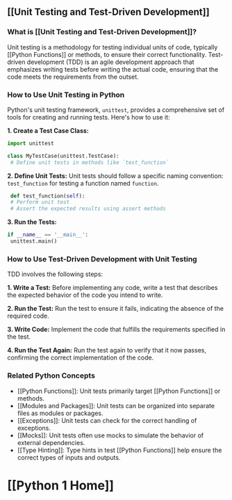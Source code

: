 ## [[Unit Testing and Test-Driven Development]]

### What is [[Unit Testing and Test-Driven Development]]?
Unit testing is a methodology for testing individual units of code, typically [[Python Functions]] or methods, to ensure their correct functionality. Test-driven development (TDD) is an agile development approach that emphasizes writing tests before writing the actual code, ensuring that the code meets the requirements from the outset.

### How to Use Unit Testing in Python
Python's unit testing framework, `unittest`, provides a comprehensive set of tools for creating and running tests. Here's how to use it:

**1. Create a Test Case Class:**
```python
import unittest

class MyTestCase(unittest.TestCase):
 # Define unit tests in methods like `test_function`
```

**2. Define Unit Tests:**
Unit tests should follow a specific naming convention: `test_function` for testing a function named `function`.
```python
 def test_function(self):
 # Perform unit test
 # Assert the expected results using assert methods
```

**3. Run the Tests:**
```python
if __name__ == '__main__':
 unittest.main()
```

### How to Use Test-Driven Development with Unit Testing
TDD involves the following steps:

**1. Write a Test:**
Before implementing any code, write a test that describes the expected behavior of the code you intend to write.

**2. Run the Test:**
Run the test to ensure it fails, indicating the absence of the required code.

**3. Write Code:**
Implement the code that fulfills the requirements specified in the test.

**4. Run the Test Again:**
Run the test again to verify that it now passes, confirming the correct implementation of the code.

### Related Python Concepts

- [[Python Functions]]: Unit tests primarily target [[Python Functions]] or methods.
- [[Modules and Packages]]: Unit tests can be organized into separate files as modules or packages.
- [[Exceptions]]: Unit tests can check for the correct handling of exceptions.
- [[Mocks]]: Unit tests often use mocks to simulate the behavior of external dependencies.
- [[Type Hinting]]: Type hints in test [[Python Functions]] help ensure the correct types of inputs and outputs.
# [[Python 1 Home]]